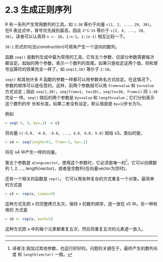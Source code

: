 # 2.3 生成正则序列

R 有一系列产生常用数列的工具。如 `1:30` 等价于向量 `c(1, 2, ..., 29, 30)`。 在R 表达式中，冒号优先级别最高，因此 `2*1:15` 等价于 `c(2, 4, ..., 28, 30)`。读者可以认真将 `n <- 10`，`1:n-1`，`1:(n-1)` 相互比较一下。

`30:1` 形式的句法(construction)可用来产生一个逆向的数列。

函数 `seq()` 是数列生成中最为常用的工具。它有五个参数，仅部分参数需要每次都设定。起始的两个参数，表示一个数列的首尾。如果只是给定这两个值，则和冒号运算符的效果完全一样了。如 `seq(2,10)` 等价于 `2:10`。

`seq()` 和其他许多 R 函数的参数一样都可以用参数命名方式给定。在这情况下， 参数的顺序可以是任意的。这样，前两个参数就可以用 `from=value` 和 `to=value` 方式设定；因此 `seq(1,30)`，`seq(from=1, to=30)`，`seq(to=30, from=1)` 同 `1:30` 完全一 样。`seq()` 随后的两个参数是 `by=value` 和 `length=value`；它们分别表示这个数列的步 长和长度。如果二者没有设定，默认值就是 `by=1`(步长为1)。

例如

```R
> seq(-5, 5, by=.2) -> s3
```

将向量 `c(-5.0, -4.8, -4.6, ..., 4.6, 4.8, 5.0)`  赋给 s3。类似的是，

```R
> s4 <- seq(length=51, from=-5, by=.2)
```

将在 s4 中产生一样的向量。

第五个参数是 `along=vector`。使用这个参数时，它必须是唯一的[^1]，它可以创建数 列 1, 2, ..., length(vector)，或者是空数列(在向量vector为空时)。

还有一个相关的函数是 `rep()`。 它可以用各种复杂的方式重复一个对象。最简单 的方式是

```R
> s5 <- rep(x, times=5)
```

这种方式先把 x 的完整拷贝五次，保持 x 的数列顺序，逐一放在 s5 中。另一种有用的 方式是

```R
> s6 <- rep(x, each=5)
```

这种方式把 x 中的每个元素都重复五次，然后将重复五次的元素逐一放入。





---

[^1]:译者注:我加过其他参数，也运行好好的。问题的关键在于，最终产生的数列长度 和 `length(vector)` 一致。